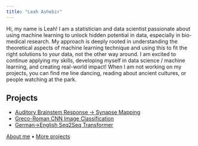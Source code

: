 ```yaml
---
title: "Leah Ashebir"
---
```


Hi, my name is Leah! I am a statistician and data scientist passionate about using machine learning to unlock hidden potential in data, especially in bio-medical research. My approach is deeply rooted in understanding the theoretical aspects of machine learning technique and using this to fit the right solutions to your data, not the other way around. I am excited to continue applying my skills, developing myself in data science / machine learning, and creating real-world impact! When I am not working on my projects, you can find me line dancing, reading about ancient cultures, or people watching at the park.

## Projects
- [Auditory Brainstem Response → Synapse Mapping](https://github.com/lashebir/synapsemodel)
- [Greco-Roman CNN Image Classification](https://github.com/lashebir/grecoroman-imageclassification)
- [German→English Seq2Seq Transformer](https://github.com/lashebir/de-en-translator
)

[About me](about.md) • [More projects](projects.md)

